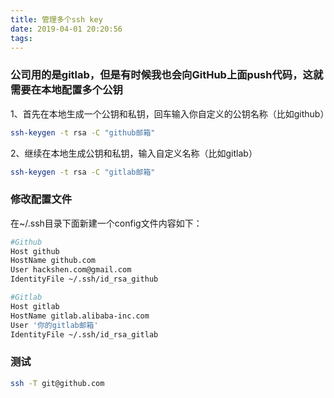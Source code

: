 ```yaml
---
title: 管理多个ssh key
date: 2019-04-01 20:20:56
tags:
---
```


### 公司用的是gitlab，但是有时候我也会向GitHub上面push代码，这就需要在本地配置多个公钥
1、首先在本地生成一个公钥和私钥，回车输入你自定义的公钥名称（比如github）

```bash
ssh-keygen -t rsa -C "github邮箱"
```

2、继续在本地生成公钥和私钥，输入自定义名称（比如gitlab）

```bash
ssh-keygen -t rsa -C "gitlab邮箱"
```

### 修改配置文件
在~/.ssh目录下面新建一个config文件内容如下：

```bash
#Github
Host github
HostName github.com
User hackshen.com@gmail.com
IdentityFile ~/.ssh/id_rsa_github

#Gitlab
Host gitlab
HostName gitlab.alibaba-inc.com
User '你的gitlab邮箱'
IdentityFile ~/.ssh/id_rsa_gitlab
```
### 测试
```bash
ssh -T git@github.com
```

